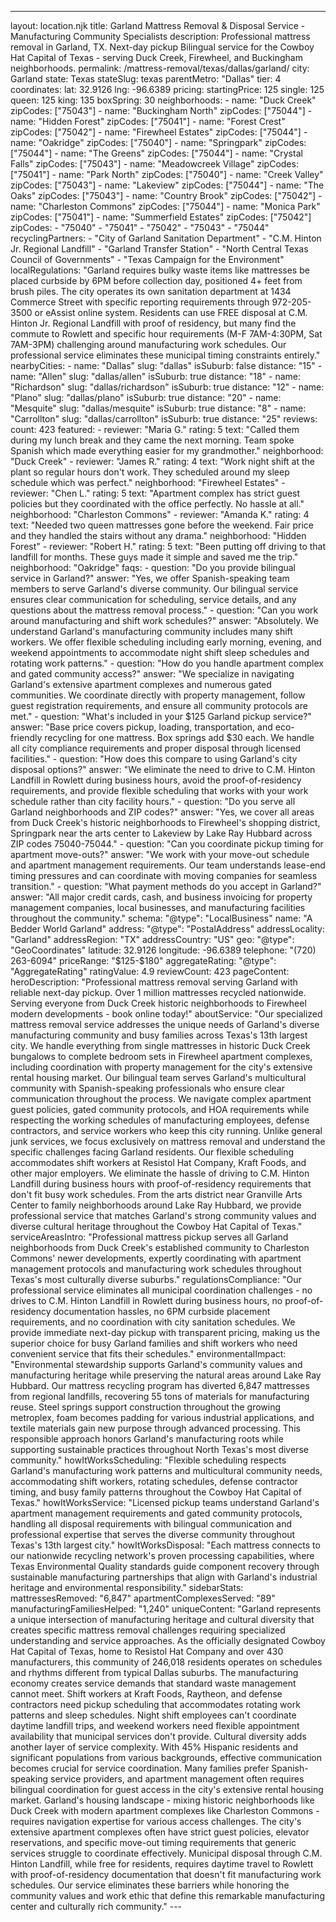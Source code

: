 ---
layout: location.njk
title: Garland Mattress Removal & Disposal Service - Manufacturing Community Specialists
description: Professional mattress removal in Garland, TX. Next-day pickup Bilingual service for the Cowboy Hat Capital of Texas - serving Duck Creek, Firewheel, and Buckingham neighborhoods.
permalink: /mattress-removal/texas/dallas/garland/
city: Garland state: Texas stateSlug: texas parentMetro: "Dallas" tier: 4 coordinates: lat: 32.9126 lng: -96.6389 pricing: startingPrice: 125 single: 125 queen: 125 king: 135 boxSpring: 30 neighborhoods: - name: "Duck Creek" zipCodes: ["75043"] - name: "Buckingham North" zipCodes: ["75044"] - name: "Hidden Forest" zipCodes: ["75041"] - name: "Forest Crest" zipCodes: ["75042"] - name: "Firewheel Estates" zipCodes: ["75044"] - name: "Oakridge" zipCodes: ["75040"] - name: "Springpark" zipCodes: ["75044"] - name: "The Greens" zipCodes: ["75044"] - name: "Crystal Falls" zipCodes: ["75043"] - name: "Meadowcreek Village" zipCodes: ["75041"] - name: "Park North" zipCodes: ["75040"] - name: "Creek Valley" zipCodes: ["75043"] - name: "Lakeview" zipCodes: ["75044"] - name: "The Oaks" zipCodes: ["75043"] - name: "Country Brook" zipCodes: ["75042"] - name: "Charleston Commons" zipCodes: ["75044"] - name: "Monica Park" zipCodes: ["75041"] - name: "Summerfield Estates" zipCodes: ["75042"] zipCodes: - "75040" - "75041" - "75042" - "75043" - "75044" recyclingPartners: - "City of Garland Sanitation Department" - "C.M. Hinton Jr. Regional Landfill" - "Garland Transfer Station" - "North Central Texas Council of Governments" - "Texas Campaign for the Environment" localRegulations: "Garland requires bulky waste items like mattresses be placed curbside by 6PM before collection day, positioned 4+ feet from brush piles. The city operates its own sanitation department at 1434 Commerce Street with specific reporting requirements through 972-205-3500 or eAssist online system. Residents can use FREE disposal at C.M. Hinton Jr. Regional Landfill with proof of residency, but many find the commute to Rowlett and specific hour requirements (M-F 7AM-4:30PM, Sat 7AM-3PM) challenging around manufacturing work schedules. Our professional service eliminates these municipal timing constraints entirely." nearbyCities: - name: "Dallas" slug: "dallas" isSuburb: false distance: "15" - name: "Allen" slug: "dallas/allen" isSuburb: true distance: "18" - name: "Richardson" slug: "dallas/richardson" isSuburb: true distance: "12" - name: "Plano" slug: "dallas/plano" isSuburb: true distance: "20" - name: "Mesquite" slug: "dallas/mesquite" isSuburb: true distance: "8" - name: "Carrollton" slug: "dallas/carrollton" isSuburb: true distance: "25" reviews: count: 423 featured: - reviewer: "Maria G." rating: 5 text: "Called them during my lunch break and they came the next morning. Team spoke Spanish which made everything easier for my grandmother." neighborhood: "Duck Creek" - reviewer: "James R." rating: 4 text: "Work night shift at the plant so regular hours don't work. They scheduled around my sleep schedule which was perfect." neighborhood: "Firewheel Estates" - reviewer: "Chen L." rating: 5 text: "Apartment complex has strict guest policies but they coordinated with the office perfectly. No hassle at all." neighborhood: "Charleston Commons" - reviewer: "Amanda K." rating: 4 text: "Needed two queen mattresses gone before the weekend. Fair price and they handled the stairs without any drama." neighborhood: "Hidden Forest" - reviewer: "Robert H." rating: 5 text: "Been putting off driving to that landfill for months. These guys made it simple and saved me the trip." neighborhood: "Oakridge" faqs: - question: "Do you provide bilingual service in Garland?" answer: "Yes, we offer Spanish-speaking team members to serve Garland's diverse community. Our bilingual service ensures clear communication for scheduling, service details, and any questions about the mattress removal process." - question: "Can you work around manufacturing and shift work schedules?" answer: "Absolutely. We understand Garland's manufacturing community includes many shift workers. We offer flexible scheduling including early morning, evening, and weekend appointments to accommodate night shift sleep schedules and rotating work patterns." - question: "How do you handle apartment complex and gated community access?" answer: "We specialize in navigating Garland's extensive apartment complexes and numerous gated communities. We coordinate directly with property management, follow guest registration requirements, and ensure all community protocols are met." - question: "What's included in your $125 Garland pickup service?" answer: "Base price covers pickup, loading, transportation, and eco-friendly recycling for one mattress. Box springs add $30 each. We handle all city compliance requirements and proper disposal through licensed facilities." - question: "How does this compare to using Garland's city disposal options?" answer: "We eliminate the need to drive to C.M. Hinton Landfill in Rowlett during business hours, avoid the proof-of-residency requirements, and provide flexible scheduling that works with your work schedule rather than city facility hours." - question: "Do you serve all Garland neighborhoods and ZIP codes?" answer: "Yes, we cover all areas from Duck Creek's historic neighborhoods to Firewheel's shopping district, Springpark near the arts center to Lakeview by Lake Ray Hubbard across ZIP codes 75040-75044." - question: "Can you coordinate pickup timing for apartment move-outs?" answer: "We work with your move-out schedule and apartment management requirements. Our team understands lease-end timing pressures and can coordinate with moving companies for seamless transition." - question: "What payment methods do you accept in Garland?" answer: "All major credit cards, cash, and business invoicing for property management companies, local businesses, and manufacturing facilities throughout the community." schema: "@type": "LocalBusiness" name: "A Bedder World Garland" address: "@type": "PostalAddress" addressLocality: "Garland" addressRegion: "TX" addressCountry: "US" geo: "@type": "GeoCoordinates" latitude: 32.9126 longitude: -96.6389 telephone: "(720) 263-6094" priceRange: "$125-$180" aggregateRating: "@type": "AggregateRating" ratingValue: 4.9 reviewCount: 423 pageContent: heroDescription: "Professional mattress removal serving Garland with reliable next-day pickup. Over 1 million mattresses recycled nationwide. Serving everyone from Duck Creek historic neighborhoods to Firewheel modern developments - book online today!" aboutService: "Our specialized mattress removal service addresses the unique needs of Garland's diverse manufacturing community and busy families across Texas's 13th largest city. We handle everything from single mattresses in historic Duck Creek bungalows to complete bedroom sets in Firewheel apartment complexes, including coordination with property management for the city's extensive rental housing market. Our bilingual team serves Garland's multicultural community with Spanish-speaking professionals who ensure clear communication throughout the process. We navigate complex apartment guest policies, gated community protocols, and HOA requirements while respecting the working schedules of manufacturing employees, defense contractors, and service workers who keep this city running. Unlike general junk services, we focus exclusively on mattress removal and understand the specific challenges facing Garland residents. Our flexible scheduling accommodates shift workers at Resistol Hat Company, Kraft Foods, and other major employers. We eliminate the hassle of driving to C.M. Hinton Landfill during business hours with proof-of-residency requirements that don't fit busy work schedules. From the arts district near Granville Arts Center to family neighborhoods around Lake Ray Hubbard, we provide professional service that matches Garland's strong community values and diverse cultural heritage throughout the Cowboy Hat Capital of Texas." serviceAreasIntro: "Professional mattress pickup serves all Garland neighborhoods from Duck Creek's established community to Charleston Commons' newer developments, expertly coordinating with apartment management protocols and manufacturing work schedules throughout Texas's most culturally diverse suburbs." regulationsCompliance: "Our professional service eliminates all municipal coordination challenges - no drives to C.M. Hinton Landfill in Rowlett during business hours, no proof-of-residency documentation hassles, no 6PM curbside placement requirements, and no coordination with city sanitation schedules. We provide immediate next-day pickup with transparent pricing, making us the superior choice for busy Garland families and shift workers who need convenient service that fits their schedules." environmentalImpact: "Environmental stewardship supports Garland's community values and manufacturing heritage while preserving the natural areas around Lake Ray Hubbard. Our mattress recycling program has diverted 6,847 mattresses from regional landfills, recovering 55 tons of materials for manufacturing reuse. Steel springs support construction throughout the growing metroplex, foam becomes padding for various industrial applications, and textile materials gain new purpose through advanced processing. This responsible approach honors Garland's manufacturing roots while supporting sustainable practices throughout North Texas's most diverse community." howItWorksScheduling: "Flexible scheduling respects Garland's manufacturing work patterns and multicultural community needs, accommodating shift workers, rotating schedules, defense contractor timing, and busy family patterns throughout the Cowboy Hat Capital of Texas." howItWorksService: "Licensed pickup teams understand Garland's apartment management requirements and gated community protocols, handling all disposal requirements with bilingual communication and professional expertise that serves the diverse community throughout Texas's 13th largest city." howItWorksDisposal: "Each mattress connects to our nationwide recycling network's proven processing capabilities, where Texas Environmental Quality standards guide component recovery through sustainable manufacturing partnerships that align with Garland's industrial heritage and environmental responsibility." sidebarStats: mattressesRemoved: "6,847" apartmentComplexesServed: "89" manufacturingFamiliesHelped: "1,240" uniqueContent: "Garland represents a unique intersection of manufacturing heritage and cultural diversity that creates specific mattress removal challenges requiring specialized understanding and service approaches. As the officially designated Cowboy Hat Capital of Texas, home to Resistol Hat Company and over 430 manufacturers, this community of 246,018 residents operates on schedules and rhythms different from typical Dallas suburbs. The manufacturing economy creates service demands that standard waste management cannot meet. Shift workers at Kraft Foods, Raytheon, and defense contractors need pickup scheduling that accommodates rotating work patterns and sleep schedules. Night shift employees can't coordinate daytime landfill trips, and weekend workers need flexible appointment availability that municipal services don't provide. Cultural diversity adds another layer of service complexity. With 45% Hispanic residents and significant populations from various backgrounds, effective communication becomes crucial for service coordination. Many families prefer Spanish-speaking service providers, and apartment management often requires bilingual coordination for guest access in the city's extensive rental housing market. Garland's housing landscape - mixing historic neighborhoods like Duck Creek with modern apartment complexes like Charleston Commons - requires navigation expertise for various access challenges. The city's extensive apartment complexes often have strict guest policies, elevator reservations, and specific move-out timing requirements that generic services struggle to coordinate effectively. Municipal disposal through C.M. Hinton Landfill, while free for residents, requires daytime travel to Rowlett with proof-of-residency documentation that doesn't fit manufacturing work schedules. Our service eliminates these barriers while honoring the community values and work ethic that define this remarkable manufacturing center and culturally rich community." ---